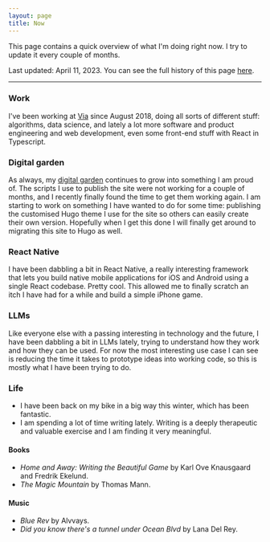 ```yaml
---
layout: page
title: Now
---
```


This page contains a quick overview of what I'm doing right now. I try to update it every couple of months. 

Last updated: April 11, 2023. You can see the full history of this page [here](https://github.com/clintonboys/clintonboys.github.io/commits/master/now/index.md). 

---

### Work

I've been working at [Via](http://ridewithvia.com) since August 2018, doing all sorts of different stuff: algorithms, data science, and lately a lot more software and product engineering and web development, even some front-end stuff with React in Typescript. 

### Digital garden

As always, my [digital garden](https://mtsolitary.com) continues to grow into something I am proud of. The scripts I use to publish the site were not working for a couple of months, and I recently finally found the time to get them working again. I am starting to work on something I have wanted to do for some time: publishing the customised Hugo theme I use for the site so others can easily create their own version. Hopefully when I get this done I will finally get around to migrating this site to Hugo as well. 

### React Native

I have been dabbling a bit in React Native, a really interesting framework that lets you build native mobile applications for iOS and Android using a single React codebase. Pretty cool. This allowed me to finally scratch an itch I have had for a while and build a simple iPhone game. 

### LLMs

Like everyone else with a passing interesting in technology and the future, I have been dabbling a bit in LLMs lately, trying to understand how they work and how they can be used. For now the most interesting use case I can see is reducing the time it takes to prototype ideas into working code, so this is mostly what I have been trying to do.

### Life

- I have been back on my bike in a big way this winter, which has been fantastic. 
- I am spending a lot of time writing lately. Writing is a deeply therapeutic and valuable exercise and I am finding it very meaningful. 

#### Books

- *Home and Away: Writing the Beautiful Game* by Karl Ove Knausgaard and Fredrik Ekelund.
- *The Magic Mountain* by Thomas Mann. 

#### Music

- *Blue Rev* by Alvvays.
- *Did you know there's a tunnel under Ocean Blvd* by Lana Del Rey. 


